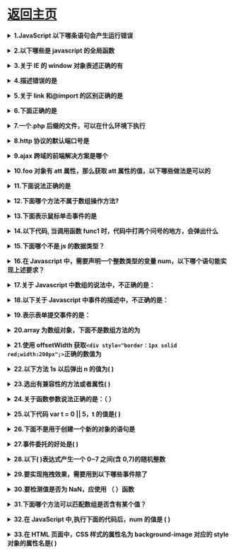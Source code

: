 # [返回主页](https://github.com/yisainan/web-interview/blob/master/README.md)

<b><details><summary>1.JavaScript 以下哪条语句会产生运行错误 </summary></b>

A. var obj = (); B. var obj = []; C. var obj = {}; D. var obj = //;

答案：AD

[参与互动](https://github.com/yisainan/web-interview/issues/543)

</details>

<b><details><summary>2.以下哪些是 javascript 的全局函数</summary></b>

```
A. escape	函数可对字符串进行编码，这样就可以在所有的计算机上读取该字符串。ECMAScript v3 反对使用该方法，应用使用 decodeURI() 和 decodeURIComponent() 替代它。
B. parseFloat	parseFloat() 函数可解析一个字符串，并返回一个浮点数。
该函数指定字符串中的首个字符是否是数字。如果是，则对字符串进行解析，直到到达数字的末端为止，然后以数字返回该数字，而不是作为字符串。
C. eval	 函数可计算某个字符串，并执行其中的的 JavaScript 代码。
D. setTimeout
E. alert
```

答案：ABC

[参与互动](https://github.com/yisainan/web-interview/issues/544)

</details>

<b><details><summary>3.关于 IE 的 window 对象表述正确的有</summary></b>

```
A. window.opener属性本身就是指向window对象
B. window.reload()方法可以用来刷新当前页面  应该是location.reload或者window.location.reload
C. window.location="a.html"和window.location.href="a.html"的作用都是把当前页面替换成a.html页面
D. 定义了全局变量g;可以用window.g的方式来存取该变量
```

答案：ACD

[参与互动](https://github.com/yisainan/web-interview/issues/545)

</details>

<b><details><summary>4.描述错误的是</summary></b>

```
A：HTTP状态码302表示暂时性转移
B:domContentLoaded事件早于onload事件
C: IE678不支持事件捕获
D:localStorage 存储的数据在电脑重启后丢失
```

答案：D

解析：

HTTP 状态码 302 表示被请求的资源暂时转移(Moved temporatily)，然后会给出一个转移后的 URL，而浏览器在处理服务器返回的 302 错误时，原则上会重新建立一个 TCP 连接，然后再取重定向后的 URL 的页面;但是如果页面存在于缓存中，则不重新获取;

onload 事件触发时，页面上所有的 DOM，样式表，脚本，图片，flash 都已经加载完成了，domContentLoaded 事件触发时，仅当 DOM 加载完成，不包括样式表，图片，flash。

C 正确，故选 D

[参与互动](https://github.com/yisainan/web-interview/issues/546)

</details>

<b><details><summary>5.关于 link 和@import 的区别正确的是</summary></b>

```
A: link属于XHTML标签，而@import是CSS提供的;
B：页面被加载时，link会同时被加载，而后者引用的CSS会等到页面被加载完再加载
C：import只在IE5以上才能识别 而link是XHTML标签，无兼容问题
D: link方式的样式的权重高于@import的权重
```

答案：ABCD

[参与互动](https://github.com/yisainan/web-interview/issues/547)

</details>

<b><details><summary>6.下面正确的是</summary></b>

```
A: 跨域问题能通过JsonP方案解决
B：不同子域名间仅能通过修改window.name解决跨域   还可以通过script标签src  jsonp等h5 Java split等
C：只有在IE中可通过iframe嵌套跨域
D：MediaQuery属性是进行视频格式检测的属性是做响应式的
```

答案：A

[参与互动](https://github.com/yisainan/web-interview/issues/548)

</details>

<b><details><summary>7.一个.php 后缀的文件，可以在什么环境下执行</summary></b>

```
A mysql 数据库
B 浏览器
C apache 服务器
D Windows 系统
```

答案: C

解析:php 运行环境 apache

[参与互动](https://github.com/yisainan/web-interview/issues/603)

</details>

<b><details><summary>8.http 协议的默认端口号是</summary></b>

```
A 80
B 8888
C 8080
D 3306
```

答案: A

解析:服务器安装好之后，默认端口号是 80

[参与互动](https://github.com/yisainan/web-interview/issues/604)

</details>

<b><details><summary>9.ajax 跨域的前端解决方案是哪个</summary></b>

```
A cors
B jsonp
C 服务器代理
D promise
```

答案: B

解析:jsonp 是使用标签的 src 属性链接资源接口，在 url 中传递回调函数，实现跨域请求

[参与互动](https://github.com/yisainan/web-interview/issues/605)

</details>

<b><details><summary>10.foo 对象有 att 属性，那么获取 att 属性的值，以下哪些做法是可以的</summary></b>

```
A foo("att")
B foo["att"]
C foo{"att"}
D foo[att]
```

答案: B

[参与互动](https://github.com/yisainan/web-interview/issues/606)

</details>

<b><details><summary>11.下面说法正确的是</summary></b>

```
A setTimeout 函数是同步的
B setInterval 函数是异步的
C setTimeout(function( ) { } ,100) 会立即同步执行
D setInterval 函数会立即执行
```

答案: B

[参与互动](https://github.com/yisainan/web-interview/issues/607)

</details>

<b><details><summary>12.下面哪个方法不属于数组操作方法?</summary></b>

```
A shift()
B pop()
C push()
D replace()
```

答案: D

[参与互动](https://github.com/yisainan/web-interview/issues/608)

</details>

<b><details><summary>13.下面表示鼠标单击事件的是</summary></b>

```
A onclick
B onmouseover
C onmouseout
D onmousemove
```

答案: A

[参与互动](https://github.com/yisainan/web-interview/issues/609)

</details>

<b><details><summary>14.以下代码, 当调用函数 func1 时，代码中打两个问号的地方，会弹出什么</summary></b>

```js
var v1 = 250;
function func1() {
  alert(v1); //？？
  var v1 = 350;
}
```

```
A 250
B 350
C undefined
D 以上都不对
```

答案: C

解析:函数内部的 var v1 声明会提升到当前作用域顶部，但是赋值不会提升，所以 alert 的时候首先弹出当前作用域的 v1，值位 undefined

[参与互动](https://github.com/yisainan/web-interview/issues/610)

</details>

<b><details><summary>15.下面哪个不是 js 的数据类型？</summary></b>

```
A int
B number
C string
D boolean
```

答案: A

[参与互动](https://github.com/yisainan/web-interview/issues/611)

</details>

<b><details><summary>16.在 Javascript 中，需要声明一个整数类型的变量 num，以下哪个语句能实现上述要求？</summary></b>

```
A int num
B number num
C var num
D Integer num
```

答案: C

解析: var 关键字声明变量

[参与互动](https://github.com/yisainan/web-interview/issues/612)

</details>

<b><details><summary>17.关于 Javascript 中数组的说法中，不正确的是：</summary></b>

```
A 数组的长度必须在创建时给定，之后便不能改变
B 由于数组是对象，因此创建数组时可以使用 new 运算符 当然也可以不用的
C 数组内元素的类型可以不同
D 数组可以在声明的同时进行初始化
```

答案: A

解析: js 数组长度是可以变化的

[参与互动](https://github.com/yisainan/web-interview/issues/613)

</details>

<b><details><summary>18.以下关于 Javascript 中事件的描述中，不正确的是：</summary></b>

```
A onclick–鼠标单击事件
B onfocus–获取焦点事件
C onmouseover–鼠标指针移动到事件源对象上时触发的事件
D onsubmit–选择字段时触发的事件
```

答案: D

解析: change 需要选择的字段发生变化时才触发的事件

[参与互动](https://github.com/yisainan/web-interview/issues/614)

</details>

<b><details><summary>19.表示表单提交事件的是：</summary></b>

```
A onmousemove
B onchange
C onclick
D onsubmit
```

答案: D

[参与互动](https://github.com/yisainan/web-interview/issues/615)

</details>

<b><details><summary>20.array 为数组对象，下面不是数组方法的为</summary></b>

```
A array.zero()
B array.map()
C array.filter()
D array.push()
```

答案: A

[参与互动](https://github.com/yisainan/web-interview/issues/616)

</details>

<b><details><summary>21.使用 offsetWidth 获取`<div style="border：1px solid red;width:200px";>`正确的数值为</summary></b>

```
A 199
B 197
C 198
D 202
```

答案: D

解析: offsetWidth 获取的时候包括了边框 并且不带 px 单位

[参与互动](https://github.com/yisainan/web-interview/issues/617)

</details>

<b><details><summary>22.以下方法 1s 以后弹出 n 的值为( )</summary></b>

```js
var n = 10;
setInterval(function() {
  alert(n);
  var n = 100;
}, 1000);
```

```
A 10
B 100
C undefined
D 报错
```

答案: C

解析:
计时函数中，定义的变量 n 有声明提升，被提升到函数作用域顶部，即在 alert()之前，只提升声明，变量赋值位置不变，所以为 undefined

[参与互动](https://github.com/yisainan/web-interview/issues/618)

</details>

<b><details><summary>23.选出有兼容性的方法或者属性( )</summary></b>

```
A event.cancelBubble
B getElementById
C getElementsByTagName
D nodeType
```

答案: A

解析: event.cancelBubble 是 IE 老版本取消事件冒泡的方式

[参与互动](https://github.com/yisainan/web-interview/issues/619)

</details>

<b><details><summary>24.关于函数参数说法正确的是：（ ）</summary></b>

```
A 函数必须有参数
B 函数体中可以使用 arguments 来获取传递的实际参数值
C 函数必须有返回值
D 函数体中可以使用 parameters 来获取传递的实际参数
```

答案: B

解析: 可使用 arguments 在函数体中获取函数调用时的参数列表，在函数调用时，实参个数和形参个数可以不一致。

[参与互动](https://github.com/yisainan/web-interview/issues/620)

</details>

<b><details><summary>25.以下代码 var t = 0 || 5，t 的值是( )</summary></b>

```
A true
B false
C 5
D 0
```

答案: C

解析: 逻辑或的应用 0 位 false

[参与互动](https://github.com/yisainan/web-interview/issues/621)

</details>

<b><details><summary>26.下面不是用于创建一个新的对象的语句是</summary></b>

```
A var d = new Date();
B var f = ( );
C var o = new Object();
D var o = {title: "hello", author: "Tom"};
```

答案: B

[参与互动](https://github.com/yisainan/web-interview/issues/622)

</details>

<b><details><summary>27.事件委托的好处是( )</summary></b>

```
A 减少了事件绑定的数量;对后来动态创建的元素依然有效
B 和普通事件的执行没什么区别
C 降低了程序执行效率
D 以上都不对
```

答案: A

[参与互动](https://github.com/yisainan/web-interview/issues/623)

</details>

<b><details><summary>28.以下( )表达式产生一个 0~7 之间(含 0,7)的随机整数</summary></b>

```
A Math.floor(Math.random()*6)
B Math.floor(Math.random()*7)
C Math. floor(Math.random()\*8)
D Math.ceil(Math.random()8)
```

答案: C

解析:
生成 min ~ max （包含 max）的随机数公式：
Math.floor(Math.random()(max - min+1) + min)

[参与互动](https://github.com/yisainan/web-interview/issues/624)

</details>

<b><details><summary>29.要实现拖拽效果，需要用到以下哪些事件除了</summary></b>

```
A onmousedown
B onmouseup
C onmouseover
D onmousemove
```

答案: C

解析:
鼠标按下（onmousedown），鼠标移动（onmousemove），鼠标抬起（onmouseup）

[参与互动](https://github.com/yisainan/web-interview/issues/625)

</details>

<b><details><summary>30.要检测值是否为 NaN，应使用 （ ）函数</summary></b>

```
A Number( )
B parseInt ( )
C IsNaN( )
D isNaN( )
```

答案: D

[参与互动](https://github.com/yisainan/web-interview/issues/626)

</details>

<b><details><summary>31.下面哪个方法可以匹配数组是否含有某个值？</summary></b>

```
A sort()
B push()
C join()
D indexOf()
```

答案: D

[参与互动](https://github.com/yisainan/web-interview/issues/627)

</details>

<b><details><summary>32.在 JavaScript 中,执行下面的代码后，num 的值是 ( )</summary></b>

```js
var num = 0;
var t = num++ + num++;
```

```
A -1
B 0
C 2
D 13
```

答案: C

解析:
这个代码跟变量 t 没有关系，表达式中完成了两次 num 的自增，所以，结果是 2

[参与互动](https://github.com/yisainan/web-interview/issues/628)

</details>

<b><details><summary>33.在 HTML 页面中，CSS 样式的属性名为 background-image 对应的 style 对象的属性名是( )</summary></b>

```
A background-image
B backgroundImage
C image
D background
```

答案: B

解析: 省略中间的-，后面的单词，首字母大写

[参与互动](https://github.com/yisainan/web-interview/issues/629)

</details>

